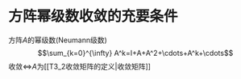 # 方阵幂级数收敛的充要条件

方阵$A$的幂级数(Neumann级数) $$\sum_{k=0}^{\infty} A^k=I+A+A^2+\cdots+A^k+\cdots$$收敛$\iff$$A$为[[T3_2收敛矩阵的定义|收敛矩阵]] 


